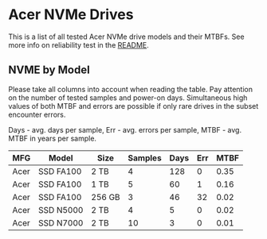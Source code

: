 Acer NVMe Drives
================

This is a list of all tested Acer NVMe drive models and their MTBFs. See more
info on reliability test in the [README](https://github.com/linuxhw/SMART).

NVME by Model
------------

Please take all columns into account when reading the table. Pay attention on the
number of tested samples and power-on days. Simultaneous high values of both MTBF
and errors are possible if only rare drives in the subset encounter errors.

Days - avg. days per sample,
Err  - avg. errors per sample,
MTBF - avg. MTBF in years per sample.

| MFG       | Model              | Size   | Samples | Days  | Err   | MTBF |
|-----------|--------------------|--------|---------|-------|-------|------|
| Acer      | SSD FA100          | 2 TB   | 4       | 128   | 0     | 0.35   |
| Acer      | SSD FA100          | 1 TB   | 5       | 60    | 1     | 0.16   |
| Acer      | SSD FA100          | 256 GB | 3       | 46    | 32    | 0.02   |
| Acer      | SSD N5000          | 2 TB   | 4       | 5     | 0     | 0.02   |
| Acer      | SSD N7000          | 2 TB   | 10      | 3     | 0     | 0.01   |
